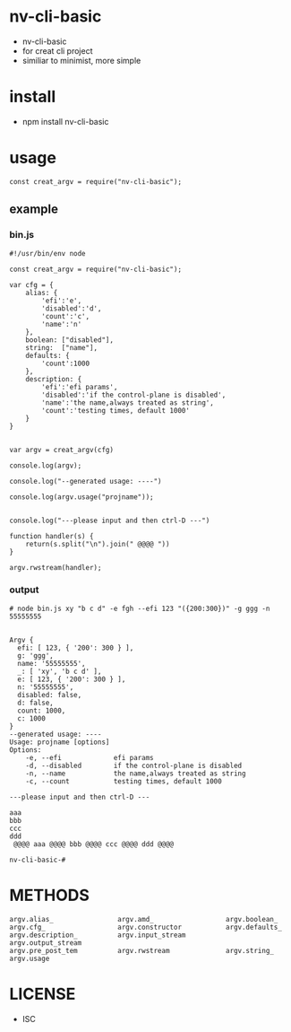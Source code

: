 nv-cli-basic
===============
- nv-cli-basic 
- for creat cli project   
- similiar to minimist, more simple

install
=======
- npm install nv-cli-basic  

usage
=====

    const creat_argv = require("nv-cli-basic");

    
example
-------

### bin.js
    
    #!/usr/bin/env node
    
    const creat_argv = require("nv-cli-basic");
    
    var cfg = {
        alias: {
            'efi':'e',
            'disabled':'d',
            'count':'c',
            'name':'n'
        },
        boolean: ["disabled"],
        string:  ["name"],
        defaults: {
            'count':1000
        },
        description: {
            'efi':'efi params',
            'disabled':'if the control-plane is disabled',
            'name':'the name,always treated as string',
            'count':'testing times, default 1000'
        }
    }
    
    
    var argv = creat_argv(cfg)
    
    console.log(argv);
    
    console.log("--generated usage: ----")
    
    console.log(argv.usage("projname"));
    
    
    console.log("---please input and then ctrl-D ---")
    
    function handler(s) {
        return(s.split("\n").join(" @@@@ "))
    }
    
    argv.rwstream(handler);

### output

    # node bin.js xy "b c d" -e fgh --efi 123 "({200:300})" -g ggg -n 55555555
    
    
    Argv {
      efi: [ 123, { '200': 300 } ],
      g: 'ggg',
      name: '55555555',
      _: [ 'xy', 'b c d' ],
      e: [ 123, { '200': 300 } ],
      n: '55555555',
      disabled: false,
      d: false,
      count: 1000,
      c: 1000
    }
    --generated usage: ----
    Usage: projname [options]
    Options:
        -e, --efi             efi params
        -d, --disabled        if the control-plane is disabled
        -n, --name            the name,always treated as string
        -c, --count           testing times, default 1000
    
    ---please input and then ctrl-D ---
    
    aaa
    bbb
    ccc
    ddd
     @@@@ aaa @@@@ bbb @@@@ ccc @@@@ ddd @@@@
    
    nv-cli-basic-#




METHODS
=======

    argv.alias_                argv.amd_                  argv.boolean_
    argv.cfg_                  argv.constructor           argv.defaults_
    argv.description_          argv.input_stream          argv.output_stream
    argv.pre_post_tem          argv.rwstream              argv.string_
    argv.usage



LICENSE
=======
- ISC 
